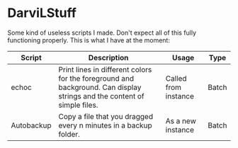# DarviLStuff
Some kind of useless scripts I made. Don't expect all of this fully functioning properly. This is what I have at the moment:

| Script | Description | Usage | Type |
| ------ | ----------- | ----- | ---- |
| echoc | Print lines in different colors for the foreground and background. Can display strings and the content of simple files. | Called from instance | Batch |
| Autobackup | Copy a file that you dragged every n minutes in a backup folder. | As a new instance | Batch |
